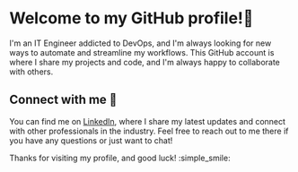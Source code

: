 # Welcome to my GitHub profile!:wave:

I'm an IT Engineer addicted to DevOps, and I'm always looking for new ways to automate and streamline my workflows. This GitHub account is where I share my projects and code, and I'm always happy to collaborate with others.

## Connect with me :email:

You can find me on [LinkedIn](https://www.linkedin.com/in/vvmarchenko), where I share my latest updates and connect with other professionals in the industry. Feel free to reach out to me there if you have any questions or just want to chat!

Thanks for visiting my profile, and good luck! :simple_smile:
